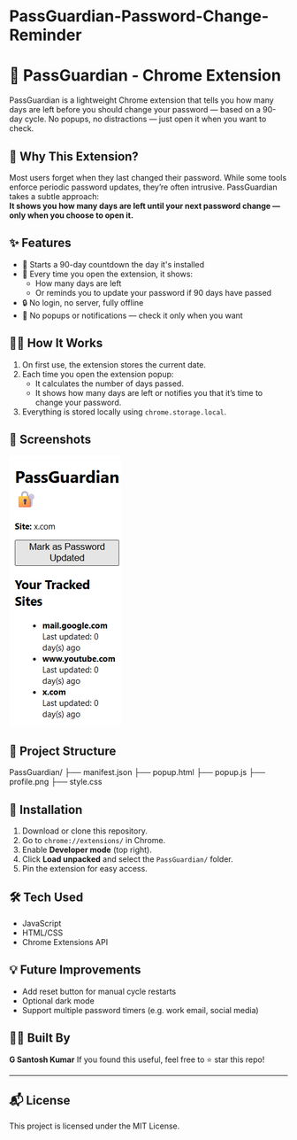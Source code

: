 # PassGuardian-Password-Change-Reminder
# 🔐 PassGuardian - Chrome Extension

PassGuardian is a lightweight Chrome extension that tells you how many days are left before you should change your password — based on a 90-day cycle. No popups, no distractions — just open it when you want to check.

## 📌 Why This Extension?

Most users forget when they last changed their password. While some tools enforce periodic password updates, they’re often intrusive. PassGuardian takes a subtle approach:  
**It shows you how many days are left until your next password change — only when you choose to open it.**

## ✨ Features

- 📅 Starts a 90-day countdown the day it's installed
- 🔁 Every time you open the extension, it shows:
  - How many days are left  
  - Or reminds you to update your password if 90 days have passed
- 🔒 No login, no server, fully offline
- 🚫 No popups or notifications — check it only when you want

## 🧑‍💻 How It Works

1. On first use, the extension stores the current date.
2. Each time you open the extension popup:
   - It calculates the number of days passed.
   - It shows how many days are left or notifies you that it’s time to change your password.
3. Everything is stored locally using `chrome.storage.local`.

## 📸 Screenshots

![Extension Screenshot](./screenshot.png)

## 📁 Project Structure
PassGuardian/
├── manifest.json
├── popup.html
├── popup.js
├── profile.png
├── style.css


## 🚀 Installation

1. Download or clone this repository.
2. Go to `chrome://extensions/` in Chrome.
3. Enable **Developer mode** (top right).
4. Click **Load unpacked** and select the `PassGuardian/` folder.
5. Pin the extension for easy access.

## 🛠️ Tech Used

- JavaScript
- HTML/CSS
- Chrome Extensions API

## 💡 Future Improvements

- Add reset button for manual cycle restarts
- Optional dark mode
- Support multiple password timers (e.g. work email, social media)

## 👨‍🎓 Built By

**G Santosh Kumar**
If you found this useful, feel free to ⭐ star this repo!

---

## 📬 License

This project is licensed under the MIT License.


